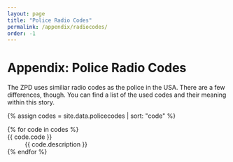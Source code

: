 ```yaml
---
layout: page
title: "Police Radio Codes"
permalink: /appendix/radiocodes/
order: -1
---
```

# Appendix: Police Radio Codes
The ZPD uses similiar radio codes as the police in the USA. There are a few differences, though. You can find a list of the used codes and their meaning within this story.

{% assign codes = site.data.policecodes | sort: "code" %}
<dl class="mc">
{% for code in codes %}
    <dt>{{ code.code }}</dt>
    <dd>{{ code.description }}</dd>
{% endfor %}
</dl>
<div class="clearfix"></div>
